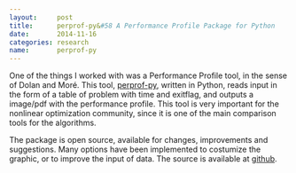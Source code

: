 ```yaml
---
layout:     post
title:      perprof-py&#58 A Performance Profile Package for Python
date:       2014-11-16
categories: research
name:       perprof-py
---
```

One of the things I worked with was a Performance Profile tool, in the sense
of Dolan and Moré. This tool,
[perprof-py](http://lpoo.github.io/perprof-py), written in Python,
reads input in the form of a table of problem with time and exitflag, and
outputs a image/pdf with the performance profile.
This tool is very important for the nonlinear optimization community, since it
is one of the main comparison tools for the algorithms.

The package is open source, available for changes, improvements and suggestions.
Many options have been implemented to costumize the graphic, or to improve the
input of data. The source is available at
[github](http://github.com/lpoo/perprof-py).
